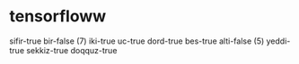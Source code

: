 # tensorfloww

sifir-true 
bir-false (7) 
iki-true 
uc-true 
dord-true 
bes-true 
alti-false (5) 
yeddi-true 
sekkiz-true 
doqquz-true

